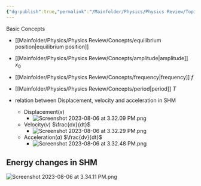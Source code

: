```yaml
---
{"dg-publish":true,"permalink":"/Mainfolder/Physics/Physics Review/Topics/Motion Oscillations/"}
---
```


Basic Concepts
- [[Mainfolder/Physics/Physics Review/Concepts/equilibrium position\|equilibrium position]] 
- [[Mainfolder/Physics/Physics Review/Concepts/amplitude\|amplitude]] $x_0$
- [[Mainfolder/Physics/Physics Review/Concepts/frequency\|frequency]] $f$
- [[Mainfolder/Physics/Physics Review/Concepts/period\|period]] $T$ 

- relation between Displacement, velocity and acceleration in SHM
	- Displacement($x$)
		- ![Screenshot 2023-08-06 at 3.32.09 PM.png](/img/user/%E9%99%84%E4%BB%B6/Screenshot%202023-08-06%20at%203.32.09%20PM.png)
	- Velocity($v$) $\frac{dx}{dt}$
		- ![Screenshot 2023-08-06 at 3.32.29 PM.png](/img/user/%E9%99%84%E4%BB%B6/Screenshot%202023-08-06%20at%203.32.29%20PM.png)
	- Acceleration($a$) $\frac{dv}{dt}$
		- ![Screenshot 2023-08-06 at 3.32.48 PM.png](/img/user/%E9%99%84%E4%BB%B6/Screenshot%202023-08-06%20at%203.32.48%20PM.png)

## Energy changes in SHM
![Screenshot 2023-08-06 at 3.34.11 PM.png](/img/user/%E9%99%84%E4%BB%B6/Screenshot%202023-08-06%20at%203.34.11%20PM.png)
